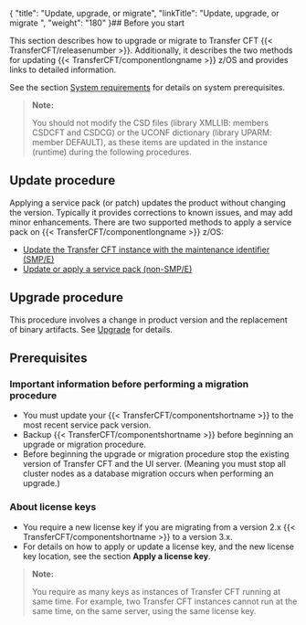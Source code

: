 {
    "title": "Update, upgrade, or migrate",
    "linkTitle": "Update, upgrade, or migrate ",
    "weight": "180"
}## Before you start

This section describes how to upgrade or migrate to Transfer CFT {{< TransferCFT/releasenumber  >}}. Additionally, it describes the two methods for updating {{< TransferCFT/componentlongname  >}} z/OS and provides links to detailed information.

See the section <a href="../c_about_zos/r_prerequistes_zos" class="MCXref xref">System requirements</a> for details on system prerequisites.

> **Note:**
>
> You should not modify the CSD files (library XMLLIB: members CSDCFT and CSDCG) or the UCONF dictionary (library UPARM: member DEFAULT), as these items are updated in the instance (runtime) during the following procedures.

## Update procedure

Applying a service pack (or patch) updates the product without changing the version. Typically it provides corrections to known issues, and may add minor enhancements. There are two supported methods to apply a service pack on {{< TransferCFT/componentlongname  >}} z/OS:

-   [Update the Transfer CFT instance with the maintenance identifier (SMP/E)](c_update_zos/maintenance)
-   [Update or apply a service pack (non-SMP/E)](c_update_zos/t_install_patch_zos)

## Upgrade procedure

This procedure involves a change in product version and the replacement of binary artifacts. See <a href="upgrade" class="MCXref xref">Upgrade</a> for details.

<span id="Upgrade_or_migrate_procedures"></span>

## Prerequisites

### Important information before performing a migration procedure

-   You must update your {{< TransferCFT/componentshortname >}} to the most recent service pack version.
-   Backup {{< TransferCFT/componentshortname >}} before beginning an upgrade or migration procedure.
-   Before beginning the upgrade or migration procedure stop the existing version of Transfer CFT and the UI server. (Meaning you must stop all cluster nodes as a database migration occurs when performing an upgrade.)

### About license keys

-   You require a new license key if you are migrating from a version 2.x {{< TransferCFT/componentshortname >}} to a version 3.x.
-   For details on how to apply or update a license key, and the new license key location, see the section **Apply a license key**.

> **Note:**
>
> You require as many keys as instances of Transfer CFT running at same time. For example, two Transfer CFT instances cannot run at the same time, on the same server, using the same license key.
